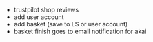 - trustpilot shop reviews
- add user account
- add basket (save to LS or user account)
- basket finish goes to email notification for akai
